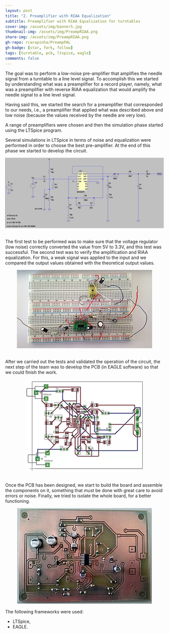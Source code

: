 ```yaml
---
layout: post
title: "2. Preamplifier with RIAA Equalization"
subtitle: Preamplifier with RIAA Equalization for turntables
cover-img: /assets/img/banner5.jpg
thumbnail-img: /assets/img/PreampRIAA.png
share-img: /assets/img/PreampRIAA.png
gh-repo: rcarapinha/PreampPAL
gh-badge: [star, fork, follow]
tags: [turntable, pcb, ltspice, eagle]
comments: false
---
```


The goal was to perform a low-noise pre-amplifier that amplifies the needle signal from a turntable to a line level signal. To accomplish this we started by understanding what was a preamplifier for a record player, namely, what was a preamplifier with reverse RIAA equalization that would amplify the needle signal to a line level signal.

Having said this, we started the search for a preamplifier that corresponded to our needs, i.e., a preamplifier that applied what was described above and low noise (because the values received by the needle are very low).

A range of preamplifiers were chosen and then the simulation phase started using the LTSpice program.

Several simulations in LTSpice in terms of noise and equalization were performed in order to choose the best pre-amplifier. At the end of this phase we started to develop the circuit.

<center>
	<img src="https://raw.githubusercontent.com/RCarapinha/PreampPAL/master/Simulation/1.JPG">
</center>

<br> The first test to be performed was to make sure that the voltage regulator (low noise) correctly converted the value from 5V to 3.3V, and this test was successful. The second test was to verify the amplification and RIAA equalization. For this, a weak signal was applied to the input and we compared the output values obtained with the theoretical output values.

<center>
	<img src="https://raw.githubusercontent.com/RCarapinha/PreampPAL/master/Preamp%20Board/breadboard.png">
</center>

<br> After we carried out the tests and validated the operation of the circuit, the next step of the team was to develop the PCB (in EAGLE software) so that we could finish the work.

<center>
	<img src="https://raw.githubusercontent.com/RCarapinha/PreampPAL/master/Preamp%20Board/pcb.png">
</center>

<br> Once the PCB has been designed, we start to build the board and assemble the components on it, something that must be done with great care to avoid errors or noise. Finally, we tried to isolate the whole board, for a better functioning.

<center>
	<img src="https://raw.githubusercontent.com/RCarapinha/PreampPAL/master/Preamp%20Board/final.png">
</center>

The following frameworks were used:
- LTSpice,
- EAGLE.